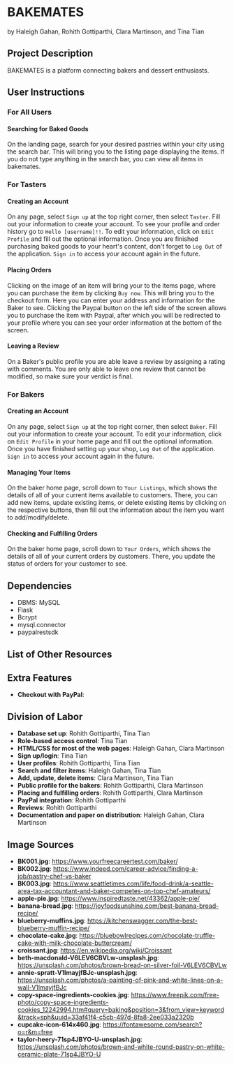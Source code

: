 # BAKEMATES
by Haleigh Gahan, Rohith Gottiparthi, Clara Martinson, and Tina Tian

## Project Description
BAKEMATES is a platform connecting bakers and dessert enthusiasts. 

## User Instructions

### For All Users
#### Searching for Baked Goods
On the landing page, search for your desired pastries within your city using the search bar. This will bring you to the listing page displaying the items. If you do not type anything in the search bar, you can view all items in bakemates.


### For Tasters
#### Creating an Account
On any page, select `Sign up` at the top right corner, then select `Taster`. Fill out your information to create your account. To see your profile and order history go to `Hello [username]!!`. To edit your information, click on `Edit Profile` and fill out the optional information. Once you are finished purchasing baked goods to your heart's content, don't forget to `Log Out` of the application. `Sign in` to access your account again in the future.

#### Placing Orders
Clicking on the image of an item will bring your to the items page, where you can purchase the item by clicking `Buy now`. This will bring you to the checkout form. Here you can enter your address and information for the Baker to see. Clicking the Paypal button on the left side of the screen allows you to purchase the item with Paypal, after which you will be redirected to your profile where you can see your order information at the bottom of the screen.

#### Leaving a Review
On a Baker's public profile you are able leave a review by assigning a rating with comments. You are only able to leave one review that cannot be modified, so make sure your verdict is final.

### For Bakers
#### Creating an Account
On any page, select `Sign up` at the top right corner, then select `Baker`. Fill out your information to create your account. To edit your information, click on `Edit Profile` in your home page and fill out the optional information. Once you have finished setting up your shop, `Log Out` of the application. `Sign in` to access your account again in the future.

#### Managing Your Items
On the baker home page, scroll down to `Your Listings`, which shows the details of all of your current items available to customers. There, you can add new items, update existing items, or delete existing items by clicking on the respective buttons, then fill out the information about the item you want to add/modify/delete.

#### Checking and Fulfilling Orders
On the baker home page, scroll down to `Your Orders`, which shows the details of all of your current orders by customers. There, you update the status of orders for your customer to see.

## Dependencies
- DBMS: MySQL
- Flask
- Bcrypt
- mysql.connector
- paypalrestsdk

## List of Other Resources


## Extra Features
- **Checkout with PayPal**:

## Division of Labor
- **Database set up**: Rohith Gottiparthi, Tina Tian
- **Role-based access control**: Tina Tian
- **HTML/CSS for most of the web pages**: Haleigh Gahan, Clara Martinson
- **Sign up/login**: Tina Tian
- **User profiles**: Rohith Gottiparthi, Tina Tian
- **Search and filter items**: Haleigh Gahan, Tina Tian
- **Add, update, delete items**: Clara Martinson, Tina Tian
- **Public profile for the bakers**: Rohith Gottiparthi, Clara Martinson
- **Placing and fulfilling orders**: Rohith Gottiparthi, Clara Martinson
- **PayPal integration**: Rohith Gottiparthi
- **Reviews**: Rohith Gottiparthi
- **Documentation and paper on distribution**: Haleigh Gahan, Clara Martinson

## Image Sources
- **BK001.jpg**: https://www.yourfreecareertest.com/baker/
- **BK002.jpg**: https://www.indeed.com/career-advice/finding-a-job/pastry-chef-vs-baker
- **BK003.jpg**: https://www.seattletimes.com/life/food-drink/a-seattle-area-tax-accountant-and-baker-competes-on-top-chef-amateurs/
- **apple-pie.jpg**: https://www.inspiredtaste.net/43362/apple-pie/
- **banana-bread.jpg**: https://joyfoodsunshine.com/best-banana-bread-recipe/
- **blueberry-muffins.jpg**: https://kitchenswagger.com/the-best-blueberry-muffin-recipe/
- **chocolate-cake.jpg**: https://bluebowlrecipes.com/chocolate-truffle-cake-with-milk-chocolate-buttercream/
- **croissant.jpg**: https://en.wikipedia.org/wiki/Croissant
- **beth-macdonald-V6LEV6CBVLw-unsplash.jpg**: https://unsplash.com/photos/brown-bread-on-silver-foil-V6LEV6CBVLw
- **annie-spratt-V1lmayjfBJc-unsplash.jpg**: https://unsplash.com/photos/a-painting-of-pink-and-white-lines-on-a-wall-V1lmayjfBJc
- **copy-space-ingredients-cookies.jpg**: https://www.freepik.com/free-photo/copy-space-ingredients-cookies_12242994.htm#query=baking&position=3&from_view=keyword&track=sph&uuid=33af41f4-c5cb-497d-8fa8-2ee033a2320b
- **cupcake-icon-614x460.jpg**: https://fontawesome.com/search?o=r&m=free
- **taylor-heery-71sp4JBYO-U-unsplash.jpg**: https://unsplash.com/photos/brown-and-white-round-pastry-on-white-ceramic-plate-71sp4JBYO-U